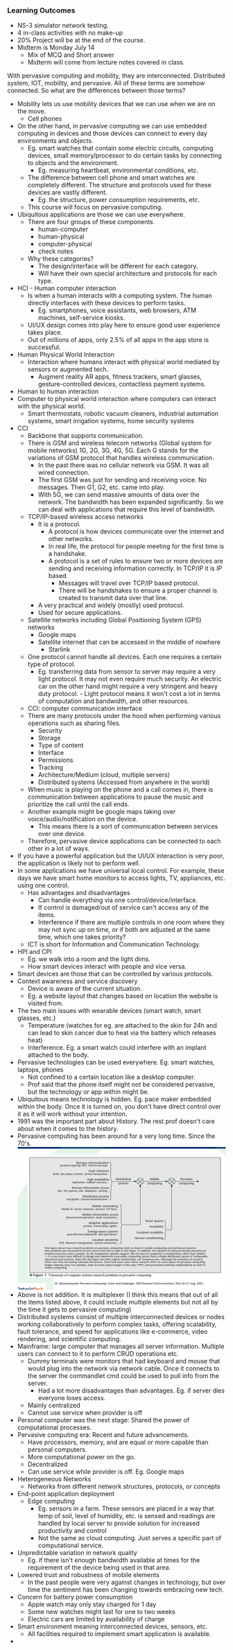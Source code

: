 ### Learning Outcomes
- NS-3 simulator network testing.
- 4 in-class activities with no make-up
- 20% Project will be at the end of the course. 
- Midterm is Monday July 14
	- Mix of MCQ and Short answer
	- Midterm will come from lecture notes covered in class.

With pervasive computing and mobility, they are interconnected. Distributed system, IOT, mobility, and pervasive. All of these terms are somehow connected. So what are the differences between those terms?
- Mobility lets us use mobility devices that we can use when we are on the move. 
	- Cell phones
- On the other hand, in pervasive computing we can use embedded computing in devices and those devices can connect to every day environments and objects.
	- Eg. smart watches that contain some electric circuits, computing devices, small memory/processor to do certain tasks by connecting to objects and the environment.
		- Eg. measuring heartbeat, environmental conditions, etc.
	- The difference between cell phone and smart watches are completely different. The structure and protocols used for these devices are vastly different. 
		- Eg. the structure, power consumption requirements, etc.
	- This course will focus on pervasive computing.
- Ubiquitous applications are those we can use everywhere. 
	- There are four groups of these components.
		- human-computer
		- human-physical
		- computer-physical
		- check notes
	- Why these categories? 
		- The design/interface will be different for each category. 
		- Will have their own special architecture and protocols for each type.
- HCI - Human computer interaction
	- Is when a human interacts with a computing system. The human directly interfaces with these devices to perform tasks.
		- Eg. smartphones, voice assistants, web browsers, ATM machines, self-service kiosks.
	- UI/UX design comes into play here to ensure good user experience takes place.
	- Out of millions of apps, only 2.5% of all apps in the app store is successful.
- Human Physical World Interaction
	- Interaction where humans interact with physical world mediated by sensors or augmented tech.
		- Augment reality AR apps, fitness trackers, smart glasses, gesture-controlled devices, contactless payment systems.
- Human to human interaction
- Computer to physical world interaction where computers can interact with the physical world.
	- Smart thermostats, robotic vacuum cleaners, industrial automation systems, smart irrigation systems, home security systems
- CCI
	- Backbone that supports communication. 
	- There is GSM and wireless telecom networks (Global system for mobile networks) 1G, 2G, 3G, 4G, 5G. Each G stands for the variations of GSM protocol that handles wireless communication.
		- In the past there was no cellular network via GSM. It was all wired connection. 
		- The first GSM was just for sending and receiving voice. No messages. Then G1, G2, etc. came into play.
		- With 5G, we can send massive amounts of data over the network. The bandwidth has been expanded significantly. So we can deal with applications that require this level of bandwidth.
	- TCP/IP-based wireless access networks
		- It is a protocol.
			- A protocol is how devices communicate over the internet and other networks. 
			- In real life, the protocol for people meeting for the first time is a handshake.
			- A protocol is a set of rules to ensure two or more devices are sending and receiving information correctly. In TCP/IP it is IP based.
				- Messages will travel over TCP/IP based protocol.
				- There will be handshakes to ensure a proper channel is created to transmit data over that line.
		- A very practical and widely (mostly) used protocol.
		- Used for secure applications.
	- Satellite networks including Global Positioning System (GPS) networks
		- Google maps
		- Satellite internet that can be accessed in the middle of nowhere
			- Starlink
	- One protocol cannot handle all devices. Each one requires a certain type of protocol. 
		-    Eg. transferring data from sensor to server may require a very light protocol. It may not even require much security. An electric car on the other hand might require a very stringent and heavy duty protocol.
			- Light protocol means it won't cost a lot in terms of computation and bandwidth, and other resources.
	- CCI: computer communication interface
	- There are many protocols under the hood when performing various operations such as sharing files.
		- Security
		- Storage
		- Type of content
		- Interface
		- Permissions
		- Tracking
		- Architecture/Medium (cloud, multiple servers)
		- Distributed systems (Accessed from anywhere in the world)
	- When music is playing on the phone and a call comes in, there is communication between applications to pause the music and prioritize the call until the call ends.
	- Another example might be google maps taking over voice/audio/notification on the device.
		- This means there is a sort of communication between services over one device.
	- Therefore, pervasive device applications can be connected to each other in a lot of ways.
- If you have a powerful application but the UI/UX interaction is very poor, the application is likely not to perform well.
- In some applications we have universal local control. For example, these days we have smart home monitors to access lights, TV, appliances, etc. using one control.
	- Has advantages and disadvantages
		- Can handle everything via one control/device/interface.
		- If control is damaged/out of service can't access any of the items.
		- Interference if there are multiple controls in one room where they may not sync up on time, or if both are adjusted at the same time, which one takes priority?
	- ICT is short for Information and Communication Technology.
- HPI and CPI
	- Eg. we walk into a room and the light dims.
	- How smart devices interact with people and vice versa.
- Smart devices are those that can be controlled by various protocols. 
- Context awareness and service discovery
	- Device is aware of the current situation.
	- Eg. a website layout that changes based on location the website is visited from.
- The two main issues with wearable devices (smart watch, smart glasses, etc.)
	- Temperature (watches for eg. are attached to the skin for 24h and can lead to skin cancer due to heat via the battery which releases heat)
	- Interference. Eg. a smart watch could interfere with an implant attached to the body.
- Pervasive technologies can be used everywhere. Eg. smart watches, laptops, phones
	- Not confined to a certain location like a desktop computer.
	- Prof said that the phone itself might not be considered pervasive, but the technology or app within might be.
- Ubiquitous means technology is hidden. Eg. pace maker embedded within the body. Once it is turned on, you don't have direct control over it as it will work without your intention.
- 1991 was the important part about History. The rest prof doesn't care about when it comes to the history.
- Pervasive computing has been around for a very long time. Since the 70's.
![](./images/20250623110605.png)
- Above is not addition. It is multiplexer (I think this means that out of all the items listed above, it could include multiple elements but not all by the time it gets to pervasive computing)
- Distributed systems consist of multiple interconnected devices or nodes working collaboratively to perform complex tasks, offering scalability, fault tolerance, and speed for applications like e-commerce, video rendering, and scientific computing.
- Mainframe: large computer that manages all server information. Multiple users can connect to it to perform CRUD operations etc.
	- Dummy terminals were monitors that had keyboard and mouse that would plug into the network via network cable. Once it connects to the server the commandlet cmd could be used to pull info from the server. 
		- Had a lot more disadvantages than advantages. Eg. if server dies everyone loses access.
	- Mainly centralized
	- Cannot use service when provider is off
- Personal computer was the next stage: Shared the power of computational processes.
- Pervasive computing era: Recent and future advancements.
	- Have processors, memory, and are equal or more capable than personal computers.
	- More computational power on the go.
	- Decentralized
	- Can use service while provider is off. Eg. Google maps
- Heterogeneous Networks
	- Networks from different network structures, protocols, or concepts
- End-point application deployment
	- Edge computing 
		- Eg. sensors in a farm. These sensors are placed in a way that temp of soil, level of humidity, etc. is sensed and readings are handled by local server to provide solution for increased productivity and control
		- Not the same as cloud computing. Just serves a specific part of computational service.
- Unpredictable variation in network quality
	- Eg. if there isn't enough bandwidth available at times for the requirement of the device being used in that area.
- Lowered trust and robustness of mobile elements
	- In the past people were very against changes in technology, but over time the sentiment has been changing towards embracing new tech.
- Concern for battery power consumption
	- Apple watch may only stay charged for 1 day
	- Some new watches might last for one to two weeks
	- Electric cars are limited by availability of charge
- Smart environment meaning interconnected devices, sensors, etc.
	- All facilities required to implement smart application is available.
- 